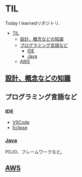 # TIL

Today I learnedリポジトリ.

- [TIL](#til)
  - [設計、概念などの知識](#設計概念などの知識)
  - [プログラミング言語など](#プログラミング言語など)
    - [IDE](#ide)
    - [Java](#java)
  - [AWS](#aws)

## [設計、概念などの知識](./knowledge/)

## プログラミング言語など

### IDE

- [VSCode](./IDE/README.md#vscode)
- [Eclipse](./IDE/README.md#eclipse)

### [Java](./Java/)

POJO、フレームワークなど。

## [AWS](./AWS/)
